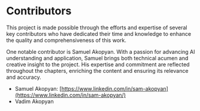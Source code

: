 # Contributors

This project is made possible through the efforts and expertise of several key contributors who have dedicated their time and knowledge to enhance the quality and comprehensiveness of this work.

One notable contributor is Samuel Akopyan. With a passion for advancing AI understanding and application, Samuel brings both technical acumen and creative insight to the project. His expertise and commitment are reflected throughout the chapters, enriching the content and ensuring its relevance and accuracy.

* Samuel Akopyan: [https://www.linkedin.com/in/sam-akopyan](https://www.linkedin.com/in/sam-akopyan/)
* Vadim Akopyan
